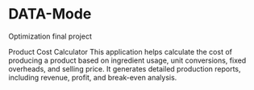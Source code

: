# DATA-Mode
Optimization final project

Product Cost Calculator
This application helps calculate the cost of producing a product based on ingredient usage, unit conversions, fixed overheads, and selling price. It generates detailed production reports, including revenue, profit, and break-even analysis.
